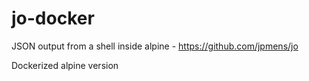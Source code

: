 # jo-docker

JSON output from a shell inside alpine - https://github.com/jpmens/jo

Dockerized alpine version
